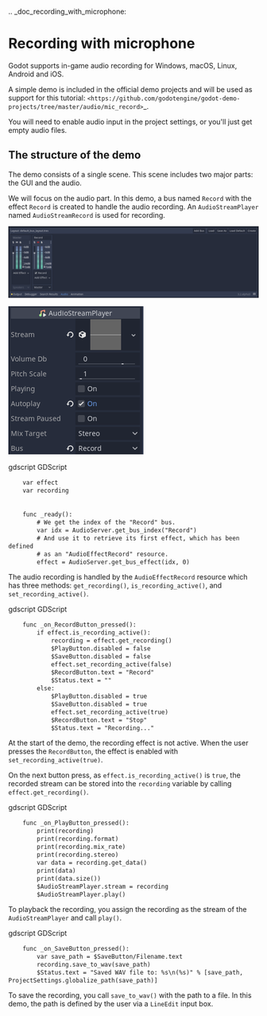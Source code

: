 .. _doc_recording_with_microphone:

Recording with microphone
=========================

Godot supports in-game audio recording for Windows, macOS, Linux, Android and
iOS.

A simple demo is included in the official demo projects and will be used as
support for this tutorial:
`<https://github.com/godotengine/godot-demo-projects/tree/master/audio/mic_record>`_.

You will need to enable audio input in the project settings, or you'll just get empty audio files.

The structure of the demo
-------------------------

The demo consists of a single scene. This scene includes two major parts: the
GUI and the audio.

We will focus on the audio part. In this demo, a bus named `Record` with the
effect `Record` is created to handle the audio recording.
An `AudioStreamPlayer` named `AudioStreamRecord` is used for recording.

![](img/record_bus.png)

![](img/record_stream_player.png)

gdscript GDScript

```
    var effect
    var recording


    func _ready():
        # We get the index of the "Record" bus.
        var idx = AudioServer.get_bus_index("Record")
        # And use it to retrieve its first effect, which has been defined
        # as an "AudioEffectRecord" resource.
        effect = AudioServer.get_bus_effect(idx, 0)
```

The audio recording is handled by the `AudioEffectRecord` resource
which has three methods:
`get_recording()`,
`is_recording_active()`,
and `set_recording_active()`.

gdscript GDScript

```
    func _on_RecordButton_pressed():
        if effect.is_recording_active():
            recording = effect.get_recording()
            $PlayButton.disabled = false
            $SaveButton.disabled = false
            effect.set_recording_active(false)
            $RecordButton.text = "Record"
            $Status.text = ""
        else:
            $PlayButton.disabled = true
            $SaveButton.disabled = true
            effect.set_recording_active(true)
            $RecordButton.text = "Stop"
            $Status.text = "Recording..."
```


At the start of the demo, the recording effect is not active. When the user
presses the `RecordButton`, the effect is enabled with
`set_recording_active(true)`.

On the next button press, as `effect.is_recording_active()` is `true`,
the recorded stream can be stored into the `recording` variable by calling
`effect.get_recording()`.

gdscript GDScript

```
    func _on_PlayButton_pressed():
        print(recording)
        print(recording.format)
        print(recording.mix_rate)
        print(recording.stereo)
        var data = recording.get_data()
        print(data)
        print(data.size())
        $AudioStreamPlayer.stream = recording
        $AudioStreamPlayer.play()
```

To playback the recording, you assign the recording as the stream of the
`AudioStreamPlayer` and call `play()`.

gdscript GDScript

```
    func _on_SaveButton_pressed():
        var save_path = $SaveButton/Filename.text
        recording.save_to_wav(save_path)
        $Status.text = "Saved WAV file to: %s\n(%s)" % [save_path, ProjectSettings.globalize_path(save_path)]
```


To save the recording, you call `save_to_wav()` with the path to a file.
In this demo, the path is defined by the user via a `LineEdit` input box.
